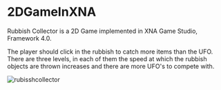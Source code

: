 2DGameInXNA
===========

Rubbish Collector is a 2D Game implemented in XNA Game Studio, Framework 4.0.

The player should click in the rubbish to catch more items than the UFO. There are three levels, in each of them the speed at which the rubbish objects are thrown increases and there are more UFO's to compete with. 

![rubisshcollector](https://f.cloud.github.com/assets/4857771/1187406/538465f0-2374-11e3-95fc-c649078a6d52.png)

